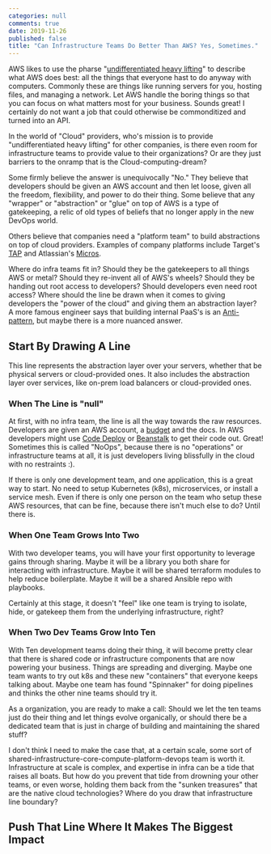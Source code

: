 ```yaml
---
categories: null
comments: true
date: 2019-11-26
published: false
title: "Can Infrastructure Teams Do Better Than AWS? Yes, Sometimes."
---
```


AWS likes to use the pharse
"[undifferentiated heavy lifting](https://www.cio.co.nz/article/466635/amazon_cto_stop_spending_money_undifferentiated_heavy_lifting_/)"
to describe what AWS does best: all the things that everyone hast to do anyway with computers. Commonly these are things like running servers for you, hosting files, and managing a network.
Let AWS handle the boring things so that you can focus on what matters most for your business.
Sounds great! I certainly do not want a job that could otherwise be commonditized and turned into an API.

In the world of "Cloud" providers, who's mission is to provide
"undifferentiated heavy lifting" for other companies, is there even room for
infrastructure teams to provide value to their organizations? Or are they just barriers to the onramp that is the Cloud-computing-dream?

Some firmly believe the answer is unequivocally "No." They believe that
developers should be given an AWS account and then let loose, given
all the freedom, flexibility, and power to do their thing.
Some believe that any "wrapper" or "abstraction" or "glue" on top of AWS is a type of gatekeeping, a relic of old types of beliefs that no longer apply in the new DevOps world.

Others believe that companies need a "platform team" to build abstractions on top of cloud providers. Examples of company platforms include Target's [TAP](https://www.linkedin.com/pulse/counting-down-zero-time-takes-launch-app-target-tom-kadlec-1/) and Atlassian's [Micros](https://blog.developer.atlassian.com/why-atlassian-uses-an-internal-paas-to-regulate-aws-access/).

Where do infra teams fit in? Should they be the gatekeepers to all things AWS
or metal? Should they re-invent all of AWS's wheels? Should they be handing out
root access to developers? Should developers even need root access?
Where should the line be drawn when it comes to giving developers the "power of the cloud" and giving them an abstraction layer? A more famous engineer says that building internal PaaS's is an [Anti-pattern](https://www.lastweekinaws.com/blog/an-internal-paas-to-manage-aws-dont-do-it/), but maybe there is a more nuanced answer.

## Start By Drawing A Line

This line represents the abstraction layer over your servers, whether that be physical servers or cloud-provided ones. It also includes the abstraction layer over services, like on-prem load balancers or cloud-provided ones.

### When The Line is "null"

At first, with no infra team, the line is all the way towards the raw
resources. Developers are given an AWS account, a [budget](https://aws.amazon.com/aws-cost-management/aws-budgets/) and the docs.
In AWS developers might use [Code Deploy](https://aws.amazon.com/codedeploy/) or [Beanstalk](https://aws.amazon.com/elasticbeanstalk/) to get their
code out.
Great! Sometimes this is called "NoOps", because there is no "operations" or infrastructure teams at all, it is just developers living blissfully in the cloud with no restraints :).

If there is only one development team, and one application, this is a great way
to start. No need to setup Kubernetes (k8s), microservices, or install a
service mesh. Even if there is only one person on the team who setup these AWS
resources, that can be fine, because there isn't much else to do? Until there
is.

### When One Team Grows Into Two

With two developer teams, you will have your first opportunity to leverage gains through sharing. Maybe it will be a library you both share for interacting with infrastructure. Maybe it will be shared terraform modules to help reduce boilerplate. Maybe it will be a shared Ansible repo with playbooks.

Certainly at this stage, it doesn't "feel" like one team is trying to isolate, hide, or gatekeep them from the underlying infrastructure, right?

### When Two Dev Teams Grow Into Ten

With Ten development teams doing their thing, it will become pretty clear that there is shared code or infrastructure components that are now powering your business. Things are spreading and diverging. Maybe one team wants to try out k8s and these new "containers" that everyone keeps talking about. Maybe one team has found "Spinnaker" for doing pipelines and thinks the other nine teams should try it.

As a organization, you are ready to make a call: Should we let the ten teams just do their thing and let things evolve organically, or should there be a dedicated team that is just in charge of building and maintaining the shared stuff?

I don't think I need to make the case that, at a certain scale, some sort of shared-infrastructure-core-compute-platform-devops team is worth it. Infrastructure at scale is complex, and expertise in infra can be a tide that raises all boats. But how do you prevent that tide from drowning your other teams, or even worse, holding them back from the "sunken treasures" that are the native cloud technologies? Where do you draw that infrastructure line boundary?

## Push That Line Where It Makes The Biggest Impact
